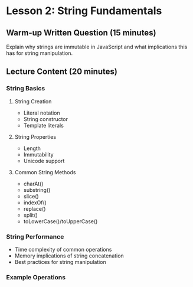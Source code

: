 # Lesson 2: String Fundamentals

## Warm-up Written Question (15 minutes)
Explain why strings are immutable in JavaScript and what implications this has for string manipulation.

## Lecture Content (20 minutes)

### String Basics
1. String Creation
   - Literal notation
   - String constructor
   - Template literals

2. String Properties
   - Length
   - Immutability
   - Unicode support

3. Common String Methods
   - charAt()
   - substring()
   - slice()
   - indexOf()
   - replace()
   - split()
   - toLowerCase()/toUpperCase()

### String Performance
- Time complexity of common operations
- Memory implications of string concatenation
- Best practices for string manipulation

### Example Operations
